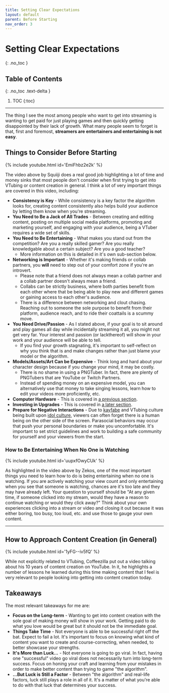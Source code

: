 ```yaml
---
title: Setting Clear Expectations
layout: default
parent: Before Starting
nav_order: 3
---
```


# Setting Clear Expectations
{: .no_toc }

## Table of Contents
{: .no_toc .text-delta }

1. TOC
{:toc}

-----

The thing I see the most among people who want to get into streaming is wanting to get paid for just playing games and then quickly getting disappointed by their lack of growth. What many people seem to forget is that, first and foremost, **streamers are entertainers and entertaining is not easy**.

## Things to Consider Before Starting

{% include youtube.html id='EmiFhbz2e2k' %}

The video above by Squiiji does a real good job highlighting a lot of time and money sinks that most people don't consider when first trying to get into VTubing or content creation in general. I think a lot of very important things are covered in this video, including:

* **Consistency is Key** - While consistency is a key factor the algorithm looks for, creating content consistently also helps build your audience by letting them know when you're streaming.
* **You Need to Be a Jack of All Trades** - Between creating and editing content, posting on multiple social media platforms, promoting and marketing yourself, and engaging with your audience, being a VTuber requires a wide set of skills.
* **You Need to Be Entertaining** - What makes you stand out from the competition? Are you a really skilled gamer? Are you really knowledgable about a certain subject? Are you a good teacher?
  * More information on this is detailed in it's own sub-section below.
* **Networking is Important** - Whether it's making friends or collab partners, you **will** need to step out of your comfort zone if you're an introvert.
  * Please note that a friend does not always mean a collab partner and a collab partner doesn't always mean a friend. 
  * Collabs can be strictly business, where both parties benefit from each other where that be being able to play new and different games or gaining access to each other's audience.
  * There is a difference between networking and clout chasing. Reaching out to someone the sole purpose to benefit from their platform, audience reach, and to ride their coattails is a scummy move.
* **You Need Drive/Passion** - As I stated above, if your goal is to sit around and play games all day while incidentally streaming it all, you might not get very far. Your interest and passion (or lackthereof) will show in your work and your audience will be able to tell.
    * If you find your growth stagnating, it's important to self-reflect on why you think that is and make changes rather than just blame your model or the algorithm.
* **Models/Assets/Art Can be Expensive** - Think long and hard about your character design because if you change your mind, it may be costly.
  * There is no shame in using a PNGTuber. In fact, there are plenty of PNGTubers that are YouTube or Twitch Partners.
  * Instead of spending money on an expensive model, you can alternatively use that money to take singing lessons, learn how to edit your videos more proficiently, etc.
* **Computer Hardware** - This is covered in [a previous section](https://vtubing.info/before-starting/understanding-your-hardware-limitations.html).
* **Investing in Upgrades** - This is covered in [a later section](https://vtubing.info/post-debut/peripheral-upgrades.html).
* **Prepare for Negative Interactions** - Due to [kayfabe](https://en.wikipedia.org/wiki/Kayfabe) and VTubing culture being built upon [idol culture](https://en.wikipedia.org/wiki/Japanese_idol#Criticism), viewers can often forget there is a human being on the other side of the screen. Parasocial behaviors may occur that push your personal boundaries or make you uncomfortable. It's important to set strict guidelines and work to building a safe community for yourself and your viewers from the start.

### How to Be Entertaining When No One is Watching

{% include youtube.html id='uupxfOwyCUk' %}

As highlighted in the video above by Zekos, one of the most important things you need to learn how to do is being entertaining when no one is watching. If you are actively watching your view count and only entertaining when you see that someone is watching, chances are it's too late and they may have already left. Your question to yourself should be "At any given time, if someone clicked into my stream, would they have a reason to continue watching or would they click away?" Think about your own experiences clicking into a stream or video and closing it out because it was either boring, too busy, too loud, etc. and use those to gauge your own content.

-----

## How to Approach Content Creation (in General)

{% include youtube.html id='1yFG--iv5fQ' %}

While not explicitly related to VTubing, Coffeezilla put out a video talking about his 10 years of content creation on YouTube. In it, he highlights a number of lessons he learned during this time making content that I feel is very relevant to people looking into getting into content creation today.

## Takeaways

The most relevant takeaways for me are:
* **Focus on the Long-term** - Wanting to get into content creation with the sole goal of making money will show in your work. Getting paid to do what you love would be great but it should not be the immediate goal.
* **Things Take Time** - Not everyone is able to be successful right off the bat. Expect to fail a lot. It's important to focus on knowing what kind of content you want to create and course-correcting, when needed, to better showcase your strengths.
* **It's More than Luck...** - Not everyone is going to go viral. In fact, having one "successful" video go viral does not necessarily turn into long-term success. Focus on honing your craft and learning from your mistakes in order to make better content than trying to game "the algorithm".
* **...But Luck is Still a Factor** - Between "the algorithm" and real-life factors, luck still plays a role in all of it. It's a matter of what you're able to do with that luck that determines your success.
